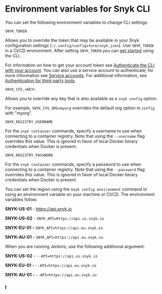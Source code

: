 # Environment variables for Snyk CLI

You can set the following environment variables to change CLI settings.

`SNYK_TOKEN`

Allows you to override the token that may be available in your Snyk configuration settings (`~/.config/configstore/snyk.json`). Use `SNYK_TOKEN` in a CI/CD environment. After setting `SNYK_TOKEN` you can [get started](../getting-started-with-the-snyk-cli.md) using the CLI..

For information on how to get your account token see [Authenticate the CLI with your account](../authenticate-to-use-the-cli.md). You can also use a service account to authenticate; for more information see [Service accounts](../../enterprise-setup/service-accounts/). For additional information, see [Authentication for third-party tools](../../enterprise-setup/authentication-for-third-party-tools.md).

`SNYK_CFG_<KEY>`

Allows you to override any key that is also available as a `snyk config` option.

For example, `SNYK_CFG_ORG=myorg` overrides the default org option in `config` with "myorg".

`SNYK_REGISTRY_USERNAME`

For the `snyk container` commands, specify a username to use when connecting to a container registry. Note that using the `--username` flag overrides this value. This is ignored in favor of local Docker binary credentials when Docker is present.

`SNYK_REGISTRY_PASSWORD`

For the `snyk container` commands, specify a password to use when connecting to a container registry. Note that using the `--password` flag overrides this value. This is ignored in favor of local Docker binary credentials when Docker is present.

You can set the region using the s`nyk config environment` command or using an environment variable on your machine or CI/CD. The environment variables follow.

**SNYK-US-01** - https://api.snyk.io

**SNYK-US-02** - `SNYK_API=Https://api.us.snyk.io`

**SNYK-EU-01 -** `SNYK_API=https://api.eu.snyk.io`

**SNYK-AU-01 -** `SNYK_API=https://api.au.snyk.io`

When you are running Jenkins, use the following additional argument:

**SNYK-US-02** - `--API=https://api.us.snyk.io`

**SNYK-EU-01 -** `--API=https://api.eu.snyk.io`

**SNYK-AU-01 -** `--API=https://api.au.snyk.io`

### I
